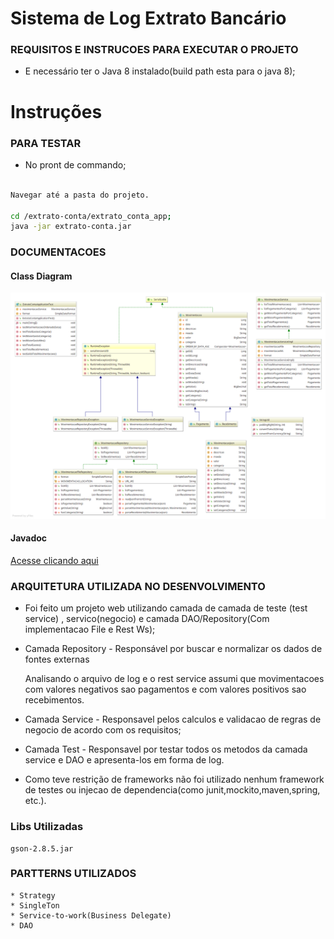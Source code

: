 ﻿# Sistema de Log Extrato Bancário

### REQUISITOS E INSTRUCOES PARA EXECUTAR O PROJETO

* E necessário ter o Java 8 instalado(build path esta para o java 8);


# Instruções



### PARA TESTAR

* No pront de commando;

```sh

Navegar até a pasta do projeto.

cd /extrato-conta/extrato_conta_app;
java -jar extrato-conta.jar


```


### DOCUMENTACOES


#### Class Diagram

![Classes](docs/diagrams/class_diagram.png)

 
#### Javadoc

[Acesse clicando aqui](docs/javadoc/index.html)


### ARQUITETURA UTILIZADA NO DESENVOLVIMENTO 

* Foi feito um projeto web utilizando camada de camada de teste (test service) , servico(negocio) e camada DAO/Repository(Com implementacao File e Rest Ws);

* Camada Repository - Responsável por buscar e normalizar os dados de fontes externas

     Analisando o arquivo de log e o rest service assumi que movimentacoes com valores negativos sao pagamentos e com valores positivos sao recebimentos.

* Camada Service - Responsavel pelos calculos e validacao de regras de negocio de acordo com os requisitos;

* Camada Test - Responsavel por testar todos os metodos da camada service e DAO e apresenta-los em forma de log.

* Como teve restrição de frameworks não foi utilizado nenhum framework de testes ou injecao de dependencia(como junit,mockito,maven,spring, etc.).

### Libs Utilizadas
	gson-2.8.5.jar



### PARTTERNS UTILIZADOS 
    * Strategy
    * SingleTon
    * Service-to-work(Business Delegate)
    * DAO